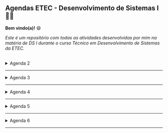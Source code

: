 ## Agendas ETEC - Desenvolvimento de Sistemas I 👩‍💻

**Bem vindo(a)!** 😄

_Este é um repositório com todas as atividades desenvolvidas por mim na matéria de DS I durante o curso Técnico em Desenvolvimento de Sistemas da ETEC._

<br>

<details>
<summary>Agenda 2</summary>
<ul>
Constante e variável, operadores aritméticos, relacionais e lógicos.

| [Consultar material](https://github.com/SabrinaLima94/AgendasDSI_ETEC/tree/main/Agenda%202) |
| ----------------------- |

</ul>
</details>

---

<details>
<summary>Agenda 3</summary>
<ul>
Apresentação da linguagem de programação Java, ferramentas necessárias para iniciar a programação e estrutura básica de um programa em Java.
<br>

| [Consultar material](https://github.com/SabrinaLima94/AgendasDSI_ETEC/tree/main/Agenda%203) |
| ----------------------- |

</ul>
</details>

---

<details>
<summary>Agenda 4</summary>
<ul>
Exibição de mensagens na tela (console), declaração de variáveis, leitura de dados, importação de biblioteca java (`Scanner`) e metodologia para desenvolvimento de um programa.
<br>

| [Consultar material](https://github.com/SabrinaLima94/AgendasDSI_ETEC/tree/main/Agenda%204) |
| ----------------------- |

</ul>
</details>

---

<details>
<summary>Agenda 5</summary>
<ul>
Estrutura de decisão, `if/else`, estruturas de decisão aninhadas, `JOptionPane` (entrada e saída de dados), conversão de tipos de variáveis, e uso do comando `equals`.

| [Consultar material](https://github.com/SabrinaLima94/AgendasDSI_ETEC/tree/main/Agenda%205) |
| ----------------------- |

</ul>
</details>

---

<details>
<summary>Agenda 6</summary>
<ul>
`Switch-case`com exemplos de aplicação, `Try-Catch` com exemplo de aplicação, e formatação da caixa de diálogo (`JOptionPane`).
<br>

| [Consultar material](#) |
| ----------------------- |

</ul>
</details>

---
